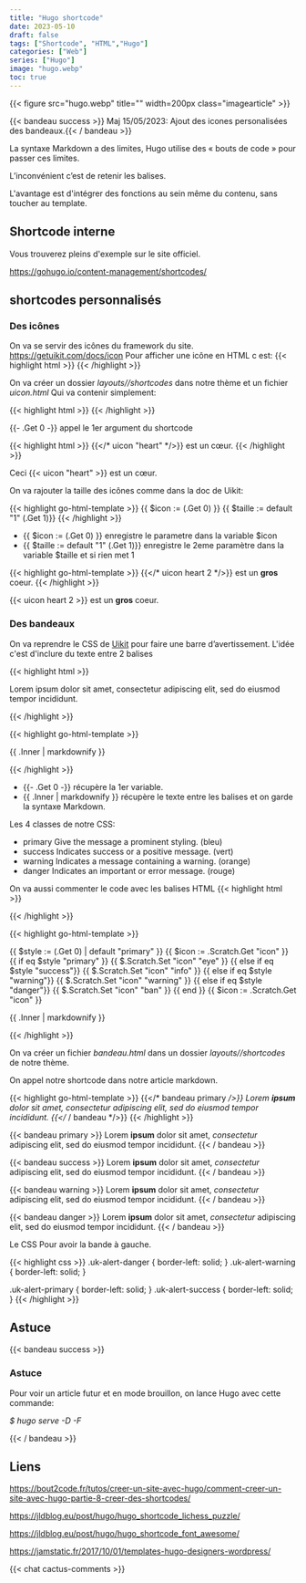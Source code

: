 ```yaml
---
title: "Hugo shortcode"
date: 2023-05-10
draft: false
tags: ["Shortcode", "HTML","Hugo"]
categories: ["Web"]
series: ["Hugo"]
image: "hugo.webp"
toc: true
---
```

{{< figure src="hugo.webp" title="" width=200px class="imagearticle" >}}

{{< bandeau success >}} Maj 15/05/2023: Ajout des icones personalisées des bandeaux.{{< / bandeau >}} 

La syntaxe Markdown a des limites, Hugo utilise des « bouts de code » pour passer ces limites. 

L’inconvénient c’est de retenir les balises.

L'avantage est d'intégrer des fonctions au sein même du contenu, sans toucher au template.

## Shortcode interne

Vous trouverez pleins d'exemple sur le site officiel.

https://gohugo.io/content-management/shortcodes/


## shortcodes personnalisés 

### Des icônes
On va se servir des icônes du framework du site.
https://getuikit.com/docs/icon
Pour afficher une icône en HTML c est:
{{< highlight html >}}
<span uk-icon="icon: check"></span>
{{< /highlight >}}

On va créer un dossier *layouts//shortcodes* dans notre thème et un fichier *uicon.html*
Qui va contenir simplement:

{{< highlight html >}}
<span uk-icon="{{- .Get 0 -}}"></span>
{{< /highlight >}}

{{- .Get 0 -}} appel le 1er argument du shortcode 

{{< highlight html >}}
{{</* uicon "heart" */>}} est un cœur.
{{< /highlight >}}

Ceci {{< uicon "heart" >}} est un cœur.

On va rajouter la taille des icônes comme dans la doc de Uikit:

{{< highlight go-html-template >}}
{{ $icon := (.Get 0) }}
{{ $taille := default "1" (.Get 1)}}
<span uk-icon="icon: {{ $icon }}  ; ratio: {{ $taille }}"></span>
{{< /highlight >}}

- {{ $icon := (.Get 0) }} enregistre le parametre dans la variable $icon
- {{ $taille := default "1" (.Get 1)}} enregistre le 2eme paramètre dans la variable $taille et si rien met 1

{{< highlight go-html-template >}}
{{</* uicon heart 2 */>}} est un **gros** coeur.
{{< /highlight >}}

{{< uicon heart 2 >}} est un **gros** coeur.



### Des bandeaux

On va reprendre le CSS de [Uikit](https://getuikit.com/docs/alert) pour faire une barre d’avertissement.
L'idée c'est d'inclure du texte entre 2 balises 

{{< highlight html >}}
<div class="uk-alert-danger" uk-alert>
    <a class="uk-alert-close" uk-close></a>
    <p>Lorem ipsum dolor sit amet, consectetur adipiscing elit, sed do eiusmod tempor incididunt.</p>
</div>
{{< /highlight >}}

{{< highlight go-html-template >}}
<div class="uk-alert-{{- .Get 0 -}}" uk-alert>
    <a class="uk-alert-close" uk-close></a>
    <p>{{ .Inner | markdownify }}</p>
</div>
{{< /highlight >}}

- {{- .Get 0 -}} récupère la 1er variable. 
- {{ .Inner | markdownify }} récupère le texte entre les balises et on garde la syntaxe Markdown.

Les 4 classes de notre CSS:
- primary 	Give the message a prominent styling. (bleu)
- success 	Indicates success or a positive message. (vert)
- warning 	Indicates a message containing a warning. (orange)
- danger 	Indicates an important or error message. (rouge)

On va aussi commenter le code avec les balises HTML 
{{< highlight html >}}
<!-- commentaires -->
{{< /highlight >}}

{{< highlight go-html-template >}}
<!--
https://getuikit.com/docs/alert)
- primary 	Give the message a prominent styling. (bleu)
- success 	Indicates success or a positive message. (vert)
- warning 	Indicates a message containing a warning. (orange)
- danger 	Indicates an important or error message. (rouge)

utilisation : 
bandeau primary 

-->
{{ $style := (.Get 0) | default "primary" }}
{{ $icon := .Scratch.Get "icon" }}
{{ if  eq $style "primary" }} 
    {{ $.Scratch.Set "icon" "eye" }}
{{ else if eq $style "success"}}
    {{ $.Scratch.Set "icon" "info" }}
{{ else if eq $style "warning"}}
{{  $.Scratch.Set "icon" "warning" }}
{{ else if eq $style "danger"}}
    {{ $.Scratch.Set "icon" "ban" }}
{{ end }}
{{ $icon := .Scratch.Get "icon" }}

<div class="uk-alert-{{ $style }}" uk-alert>
    <span uk-icon="icon: {{ $icon }} ; ratio:2"></span>
    <a class="uk-alert-close" uk-close></a>
    <p class="bandeau">{{ .Inner | markdownify }}</p>
</div>
{{< /highlight >}}

On va créer un fichier *bandeau.html* dans  un dossier *layouts//shortcodes* de notre thème.

On appel notre shortcode dans notre article markdown.

{{< highlight go-html-template >}}
{{</* bandeau primary */>}} Lorem **ipsum** dolor sit amet, *consectetur* adipiscing elit, sed do eiusmod tempor incididunt. {{</* / bandeau */>}} 
{{< /highlight >}}

{{< bandeau primary >}} Lorem **ipsum** dolor sit amet, *consectetur* adipiscing elit, sed do eiusmod tempor incididunt. {{< / bandeau >}} 

{{< bandeau success >}} Lorem **ipsum** dolor sit amet, *consectetur* adipiscing elit, sed do eiusmod tempor incididunt. {{< / bandeau >}} 

{{< bandeau warning >}} Lorem **ipsum** dolor sit amet, *consectetur* adipiscing elit, sed do eiusmod tempor incididunt. {{< / bandeau >}} 

{{< bandeau danger >}} Lorem **ipsum** dolor sit amet, *consectetur* adipiscing elit, sed do eiusmod tempor incididunt. {{< / bandeau >}} 

Le CSS Pour avoir la bande à gauche.

{{< highlight css >}}
.uk-alert-danger {
border-left: solid;
}
.uk-alert-warning {
border-left: solid;
}

.uk-alert-primary {
border-left: solid;
}
.uk-alert-success {
border-left: solid;
}
{{< /highlight >}}

## Astuce 

{{< bandeau success >}}
### Astuce
Pour voir un article futur et en mode brouillon, on lance Hugo avec cette commande:
 
*$ hugo serve -D -F*

{{< / bandeau >}}

## Liens

https://bout2code.fr/tutos/creer-un-site-avec-hugo/comment-creer-un-site-avec-hugo-partie-8-creer-des-shortcodes/

https://jldblog.eu/post/hugo/hugo_shortcode_lichess_puzzle/

https://jldblog.eu/post/hugo/hugo_shortcode_font_awesome/

https://jamstatic.fr/2017/10/01/templates-hugo-designers-wordpress/

{{< chat cactus-comments >}}
